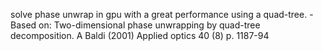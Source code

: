 solve phase unwrap in gpu with a great performance using a quad-tree.
-Based on:
Two-dimensional phase unwrapping by quad-tree decomposition.
A Baldi (2001)
Applied optics 40 (8) p. 1187-94